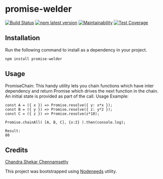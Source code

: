 # promise-welder
[![Build Status](https://travis-ci.org/chandu1310/promise-welder.svg?branch=master)](https://travis-ci.org/chandu1310/promise-welder)
[![npm latest version](https://img.shields.io/npm/v/promise-welder/latest.svg)](https://www.npmjs.com/package/promise-welder)
[![Maintainability](https://api.codeclimate.com/v1/badges/08e79f8877e6af782ec8/maintainability)](https://codeclimate.com/github/chandu1310/promise-welder/maintainability)
[![Test Coverage](https://api.codeclimate.com/v1/badges/08e79f8877e6af782ec8/test_coverage)](https://codeclimate.com/github/chandu1310/promise-welder/test_coverage)

## Installation

Run the following command to install as a dependency in your project.

```
npm install promise-welder
```

## Usage

PromiseChain: This handy utility lets you chain functions which have inter dependency and return Promise which drives the next function in the chain. An initial state is provided as part of the call.
Usage Example:

```
const A = ({ x }) => Promise.resolve({ y: x*x });
const B = ({ y }) => Promise.resolve({ z: y*2 });
const C = ({ z }) => Promise.resolve(z*10);

Promise.chainAll( [A, B, C], {x:2} ).then(console.log);

Result:
80
```

## Credits
[Chandra Shekar Chennamsetty](https://github.com/chandu1310)

This project was bootstrapped using [Nodeneeds](https://www.npmjs.com/package/@chandu1310/nodeneeds) utility.
